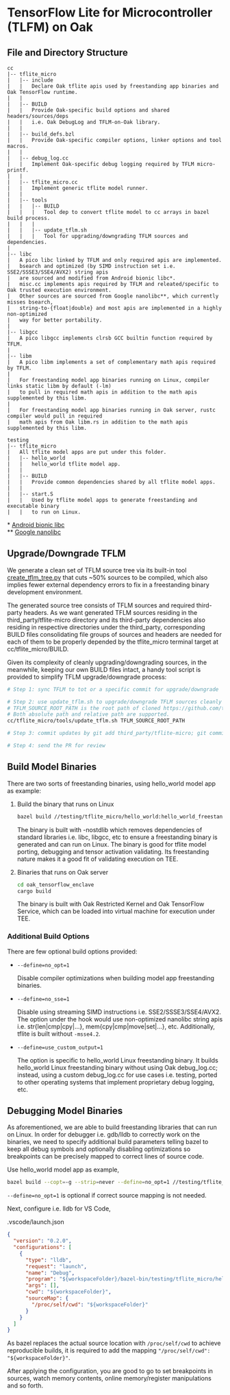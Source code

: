 # TensorFlow Lite for Microcontroller (TLFM) on Oak

## File and Directory Structure

```text
cc
|-- tflite_micro
|   |-- include
|   |   Declare Oak tflite apis used by freestanding app binaries and Oak TensorFlow runtime.
|   |
|   |-- BUILD
|   |   Provide Oak-specific build options and shared headers/sources/deps
|   |   i.e. Oak DebugLog and TFLM-on-Oak library.
|   |
|   |-- build_defs.bzl
|   |   Provide Oak-specific compiler options, linker options and tool macros.
|   |
|   |-- debug_log.cc
|   |   Implement Oak-specific debug logging required by TFLM micro-printf.
|   |
|   |-- tflite_micro.cc
|   |   Implement generic tflite model runner.
|   |
|   |-- tools
|   |   |-- BUILD
|   |   |   Tool dep to convert tflite model to cc arrays in bazel build process.
|   |   |
|   |   |-- update_tflm.sh
|   |   |   Tool for upgrading/downgrading TFLM sources and dependencies.
|
|-- libc
|   A pico libc linked by TFLM and only required apis are implemented.
|   bsearch and optimized (by SIMD instruction set i.e. SSE2/SSSE3/SSE4/AVX2) string apis
|   are sourced and modified from Android bionic libc*.
|   misc.cc implements apis required by TFLM and releated/specific to Oak trusted execution environment.
|   Other sources are sourced from Google nanolibc**, which currently misses bsearch,
|   string-to-{float|double} and most apis are implemented in a highly non-optimized
|   way for better portability.
|
|-- libgcc
|   A pico libgcc implements clrsb GCC builtin function required by TFLM.
|
|-- libm
|   A pico libm implements a set of complementary math apis required by TFLM.
|
|   For freestanding model app binaries running on Linux, compiler links static libm by default (-lm)
|   to pull in required math apis in addition to the math apis supplemented by this libm.
|
|   For freestanding model app binaries running in Oak server, rustc compiler would pull in required
|   math apis from Oak libm.rs in addition to the math apis supplemented by this libm.

testing
|-- tflite_micro
|   All tflite model apps are put under this folder.
|   |-- hello_world
|   |   hello_world tflite model app.
|   |
|   |-- BUILD
|   |   Provide common dependencies shared by all tflite model apps.
|   |
|   |-- start.S
|   |   Used by tflite model apps to generate freestanding and executable binary
|   |   to run on Linux.
```

\*
[Android bionic libc](https://android.googlesource.com/platform/bionic/+/refs/heads/master)\
\*\* [Google nanolibc](https://github.com/google/nanolibc)

## Upgrade/Downgrade TFLM

We generate a clean set of TFLM source tree via its built-in tool
[create_tflm_tree.py](https://github.com/tensorflow/tflite-micro/blob/main/tensorflow/lite/micro/tools/project_generation/create_tflm_tree.py)
that cuts ~50% sources to be compiled, which also implies fewer external
dependency errors to fix in a freestanding binary development environment.

The generated source tree consists of TFLM sources and required third-party
headers. As we want generated TFLM sources residing in the
third_party/tflite-micro directory and its third-party dependencies also
residing in respective directories under the third_party, corresponding BUILD
files consolidating file groups of sources and headers are needed for each of
them to be properly depended by the tflite_micro terminal target at
cc/tflite_micro/BUILD.

Given its complexity of cleanly upgrading/downgrading sources, in the meanwhile,
keeping our own BUILD files intact, a handy tool script is provided to simplify
TFLM upgrade/downgrade process:

```bash
# Step 1: sync TFLM to tot or a specific commit for upgrade/downgrade

# Step 2: use update_tflm.sh to upgrade/downgrade TFLM sources cleanly
# TFLM_SOURCE_ROOT_PATH is the root path of cloned https://github.com/tensorflow/tflite-micro
# Both absolute path and relative path are supported.
cc/tflite_micro/tools/update_tflm.sh TFLM_SOURCE_ROOT_PATH

# Step 3: commit updates by git add third_party/tflite-micro; git commit; git push

# Step 4: send the PR for review
```

## Build Model Binaries

There are two sorts of freestanding binaries, using hello_world model app as
example:

1. Build the binary that runs on Linux

   ```bash
   bazel build //testing/tflite_micro/hello_world:hello_world_freestanding_bin
   ```

   The binary is built with -nostdlib which removes dependencies of standard
   libraries i.e. libc, libgcc, etc to ensure a freestanding binary is generated
   and can run on Linux. The binary is good for tflite model porting, debugging
   and tensor activation validating. Its freestanding nature makes it a good fit
   of validating execution on TEE.

1. Binaries that runs on Oak server

   ```bash
   cd oak_tensorflow_enclave
   cargo build
   ```

   The binary is built with Oak Restricted Kernel and Oak TensorFlow Service,
   which can be loaded into virtual machine for execution under TEE.

### Additional Build Options

There are few optional build options provided:

- `--define=no_opt=1`

  Disable compiler optimizations when building model app freestanding binaries.

- `--define=no_sse=1`

  Disable using streaming SIMD instructions i.e. SSE2/SSSE3/SSE4/AVX2. The
  option under the hook would use non-optimized nanolibc string apis i.e.
  str{len|cmp|cpy|...}, mem{cpy|cmp|move|set|...}, etc. Additionally, tflite is
  built without `-msse4.2`.

- `--define=use_custom_output=1`

  The option is specific to hello_world Linux freestanding binary. It builds
  hello_world Linux freestanding binary without using Oak debug_log.cc; instead,
  using a custom debug_log.cc for use cases i.e. testing, ported to other
  operating systems that implement proprietary debug logging, etc.

## Debugging Model Binaries

As aforementioned, we are able to build freestanding libraries that can run on
Linux. In order for debugger i.e. gdb/lldb to correctly work on the binaries, we
need to specify additional build parameters telling bazel to keep all debug
symbols and optionally disabling optimizations so breakpoints can be precisely
mapped to correct lines of source code.

Use hello_world model app as example,

```bash
bazel build --copt=-g --strip=never --define=no_opt=1 //testing/tflite_micro/hello_world:hello_world_freestanding_bin
```

`--define=no_opt=1` is optional if correct source mapping is not needed.

Next, configure i.e. lldb for VS Code,

.vscode/launch.json

```json
{
  "version": "0.2.0",
  "configurations": [
    {
      "type": "lldb",
      "request": "launch",
      "name": "Debug",
      "program": "${workspaceFolder}/bazel-bin/testing/tflite_micro/hello_world/hello_world_freestanding_bin",
      "args": [],
      "cwd": "${workspaceFolder}",
      "sourceMap": {
        "/proc/self/cwd": "${workspaceFolder}"
      }
    }
  ]
}
```

As bazel replaces the actual source location with `/proc/self/cwd` to achieve
reproducible builds, it is required to add the mapping
`"/proc/self/cwd": "${workspaceFolder}"`.

After applying the configuration, you are good to go to set breakpoints in
sources, watch memory contents, online memory/register manipulations and so
forth.
